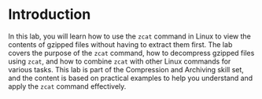 # Introduction

In this lab, you will learn how to use the `zcat` command in Linux to view the contents of gzipped files without having to extract them first. The lab covers the purpose of the `zcat` command, how to decompress gzipped files using `zcat`, and how to combine `zcat` with other Linux commands for various tasks. This lab is part of the Compression and Archiving skill set, and the content is based on practical examples to help you understand and apply the `zcat` command effectively.
